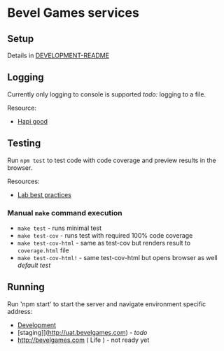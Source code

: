 Bevel Games services
====================

Setup
-----
Details in [DEVELOPMENT-README](dev/README.md)

Logging
-------

Currently only logging to console is supported 
*todo:* logging to a file.

Resource: 
- [Hapi good](https://github.com/hapijs/good)

Testing
-------

Run `npm test` to test code with code coverage and preview results in the browser.

Resources: 
 - [Lab best practices](https://github.com/hapijs/lab#best-practices)

### Manual `make` command execution
- `make test` - runs minimal test
- `make test-cov` - runs test with required 100% code coverage
- `make test-cov-html` - same as test-cov but renders result to `coverage.html` file
- `make test-cov-html!` - same test-cov-html but opens browser as well *default test*

Running
-------

Run 'npm start' to start the server and navigate environment specific address:
- [Development](http://dev.bevelgames.com)
- [staging]](http://uat.bevelgames.com) - *todo*
- http://bevelgames.com ( Life ) - not ready yet